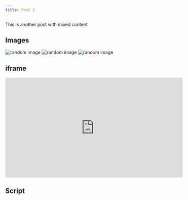 ```yaml
---
title: Post 2
---
```


This is another post with mixed content

## Images
![random image](http://loremflickr.com/320/240?random=101)
![random image](http://loremflickr.com/320/240?random=110)
![random image](http://loremflickr.com/320/240?random=120)

## iframe
<iframe width="560" height="315" src="http://www.youtube.com/embed/XDrB5c4-c9Y" frameborder="0"></iframe>

## Script
<script src="http://code.jquery.com/jquery-3.3.1.slim.min.js"></script>
